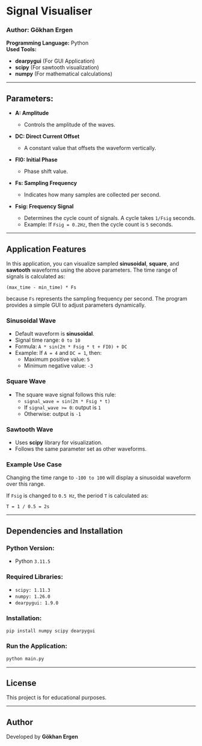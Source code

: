 # Signal Visualiser

### Author: Gökhan Ergen

**Programming Language:** Python  
**Used Tools:**

- **dearpygui** (For GUI Application)
- **scipy** (For sawtooth visualization)
- **numpy** (For mathematical calculations)

---

## Parameters:

- **A: Amplitude**

  - Controls the amplitude of the waves.

- **DC: Direct Current Offset**

  - A constant value that offsets the waveform vertically.

- **FI0: Initial Phase**

  - Phase shift value.

- **Fs: Sampling Frequency**

  - Indicates how many samples are collected per second.

- **Fsig: Frequency Signal**
  - Determines the cycle count of signals. A cycle takes `1/Fsig` seconds.
  - Example: If `Fsig = 0.2Hz`, then the cycle count is `5` seconds.

---

## Application Features

In this application, you can visualize sampled **sinusoidal**, **square**, and **sawtooth** waveforms using the above parameters. The time range of signals is calculated as:

`(max_time - min_time) * Fs`

because `Fs` represents the sampling frequency per second. The program provides a simple GUI to adjust parameters dynamically.

### **Sinusoidal Wave**

- Default waveform is **sinusoidal**.
- Signal time range: `0 to 10`
- Formula: `A * sin(2π * Fsig * t + FI0) + DC`
- Example: If `A = 4` and `DC = 1`, then:
  - Maximum positive value: `5`
  - Minimum negative value: `-3`

### **Square Wave**

- The square wave signal follows this rule:
  - `signal_wave = sin(2π * Fsig * t)`
  - If `signal_wave >= 0`: output is `1`
  - Otherwise: output is `-1`

### **Sawtooth Wave**

- Uses **scipy** library for visualization.
- Follows the same parameter set as other waveforms.

### **Example Use Case**

Changing the time range to `-100 to 100` will display a sinusoidal waveform over this range.

If `Fsig` is changed to `0.5 Hz`, the period `T` is calculated as:

`T = 1 / 0.5 = 2s`

---

## **Dependencies and Installation**

### **Python Version:**

- Python `3.11.5`

### **Required Libraries:**

- `scipy: 1.11.3`
- `numpy: 1.26.0`
- `dearpygui: 1.9.0`

### **Installation:**

```bash
pip install numpy scipy dearpygui
```

### **Run the Application:**

```bash
python main.py
```

---

## **License**

This project is for educational purposes.

---

## **Author**

Developed by **Gökhan Ergen**
